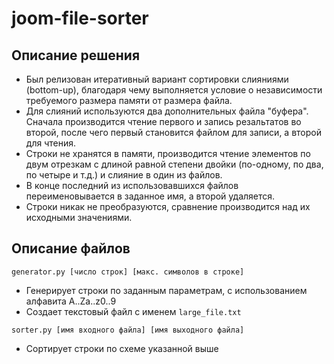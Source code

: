 # joom-file-sorter

## Описание решения
- Был релизован итеративный вариант сортировки слияниями (bottom-up), благодаря чему выполняется условие о независимости требуемого размера памяти от размера файла.
- Для слияний используются два дополнительных файла "буфера". Сначала производится чтение первого и запись резальтатов во второй, после чего первый становится файлом для записи, а второй для чтения.
- Строки не хранятся в памяти, производится чтение элементов по двум отрезкам с длиной равной степени двойки (по-одному, по два, по четыре и т.д.) и слияние в один из файлов.
- В конце последний из использовавшихся файлов переименовывается в заданное имя, а второй удаляется.
- Строки никак не преобразуются, сравнение производится над их исходными значениями.


## Описание файлов
`generator.py [число строк] [макс. символов в строке]`
- Генерирует строки по заданным параметрам, с использованием алфавита A..Za..z0..9
- Создает текстовый файл с именем `large_file.txt`

`sorter.py [имя входного файла] [имя выходного файла]`
- Сортирует строки по схеме указанной выше
